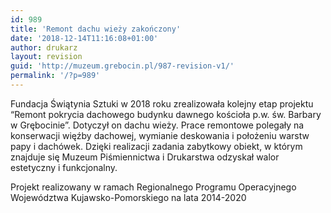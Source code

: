 ```yaml
---
id: 989
title: 'Remont dachu wieży zakończony'
date: '2018-12-14T11:16:08+01:00'
author: drukarz
layout: revision
guid: 'http://muzeum.grebocin.pl/987-revision-v1/'
permalink: '/?p=989'
---
```


Fundacja Świątynia Sztuki w 2018 roku zrealizowała kolejny etap projektu “Remont pokrycia dachowego budynku dawnego kościoła p.w. św. Barbary w Grębocinie”. Dotyczył on dachu wieży. Prace remontowe polegały na konserwacji więźby dachowej, wymianie deskowania i położeniu warstw papy i dachówek. Dzięki realizacji zadania zabytkowy obiekt, w którym znajduje się Muzeum Piśmiennictwa i Drukarstwa odzyskał walor estetyczny i funkcjonalny.

Projekt realizowany w ramach Regionalnego Programu Operacyjnego Województwa Kujawsko-Pomorskiego na lata 2014-2020